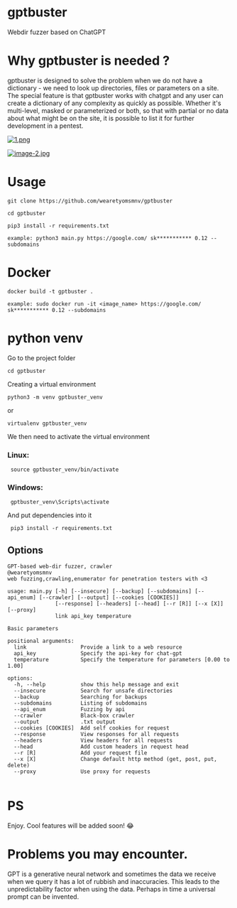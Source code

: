 # gptbuster
Webdir fuzzer based on ChatGPT


# Why gptbuster is needed ?

gptbuster is designed to solve the problem when we do not have a dictionary - we need to look up directories, files or parameters on a site. The special feature is that gptbuster works with chatgpt and any user can create a dictionary of any complexity as quickly as possible. Whether it's multi-level, masked or parameterized or both, so that with partial or no data about what might be on the site, it is possible to list it for further development in a pentest. 


[![1.png](https://i.postimg.cc/fT3QVTpN/1.png)](https://postimg.cc/8jV03DTK)


[![image-2.jpg](https://i.postimg.cc/W4jWtC7T/image-2.jpg)](https://postimg.cc/TK7q4kS4)



# Usage

```
git clone https://github.com/wearetyomsmnv/gptbuster
```
```
cd gptbuster
```
```
pip3 install -r requirements.txt
```

```
example: python3 main.py https://google.com/ sk*********** 0.12 --subdomains
```


# Docker

```
docker build -t gptbuster . 
```

```
example: sudo docker run -it <image_name> https://google.com/ sk*********** 0.12 --subdomains
```


# python venv

Go to the project folder
```
cd gptbuster
```

Creating a virtual environment
```
python3 -m venv gptbuster_venv
```

or

```
virtualenv gptbuster_venv
```


We then need to activate the virtual environment

### Linux:
```
 source gptbuster_venv/bin/activate
```

### Windows:

```
 gptbuster_venv\Scripts\activate
```


And put dependencies into it

```
 pip3 install -r requirements.txt
```



## Options


```
GPT-based web-dir fuzzer, crawler
@wearetyomsmnv
web fuzzing,crawling,enumerator for penetration testers with <3

usage: main.py [-h] [--insecure] [--backup] [--subdomains] [--api_enum] [--crawler] [--output] [--cookies [COOKIES]]
               [--response] [--headers] [--head] [--r [R]] [--x [X]] [--proxy]
               link api_key temperature

Basic parameters

positional arguments:
  link                 Provide a link to a web resource
  api_key              Specify the api-key for chat-gpt
  temperature          Specify the temperature for parameters [0.00 to 1.00]

options:
  -h, --help           show this help message and exit
  --insecure           Search for unsafe directories
  --backup             Searching for backups
  --subdomains         Listing of subdomains
  --api_enum           Fuzzing by api
  --crawler            Black-box crawler
  --output             .txt output
  --cookies [COOKIES]  Add self cookies for request
  --response           View responses for all requests
  --headers            View headers for all requests
  --head               Add custom headers in request head
  --r [R]              Add your request file
  --x [X]              Change default http method (get, post, put, delete)
  --proxy              Use proxy for requests


```

# PS

Enjoy. Cool features will be added soon! :joy:

# Problems you may encounter.

GPT is a generative neural network and sometimes the data we receive when we query it has a lot of rubbish and inaccuracies. This leads to the unpredictability factor when using the data. Perhaps in time a universal prompt can be invented.
